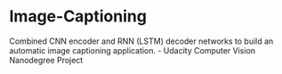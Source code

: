 # Image-Captioning

Combined CNN encoder and RNN (LSTM) decoder networks to build an automatic image captioning application. - Udacity Computer Vision Nanodegree Project

